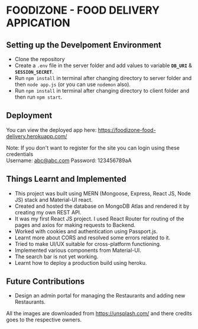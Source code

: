 # FOODIZONE - FOOD DELIVERY APPICATION

## Setting up the Develpoment Environment
 
* Clone the repository 
* Create a `.env` file in the server folder and add values to variable **`DB_URI`** & **`SESSION_SECRET`**.
* Run `npm install` in terminal after changing directory to server folder and then `node app.js` (or you can use `nodemon` also).
* Run `npm install` in terminal  after changing directory to client folder and then run `npm start`.
  
## Deployment

You can view the deployed app here:
https://foodizone-food-delivery.herokuapp.com/

Note: If you don't want to register for the site you can login using these credentials <br />
Username: abc@abc.com
Password: 123456789aA

## Things Learnt and Implemented 
* This project was built using MERN (Mongoose, Express, React JS, Node JS) stack and Material-UI react.
* Created and hosted the database on MongoDB Atlas and rendered  it by creating my own REST API.
* It was my first React JS project. I used React Router for routing of the pages and axios for making requests to Backend.
* Worked with cookies and authentication using Passport.js.
* Learnt more about CORS and resolved some errors related to it.
* Tried to make UI/UX suitable for cross-platform functioning.
* Implemented various components from Material-UI.
* The search bar is not yet working.
* Learnt how to deploy a production build using heroku.
  
## Future Contributions
* Design an admin portal for managing the Restaurants and adding new Restaurants.


All the images are downloaded from https://unsplash.com/ and there credits goes to the respective owners.

